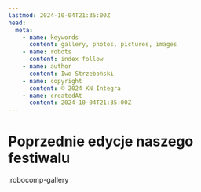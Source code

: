 ```yaml
---
lastmod: 2024-10-04T21:35:00Z
head:
  meta:
    - name: keywords
      content: gallery, photos, pictures, images
    - name: robots
      content: index follow
    - name: author
      content: Iwo Strzeboński
    - name: copyright
      content: © 2024 KN Integra
    - name: createdAt
      content: 2024-10-04T21:35:00Z
---
```


# Poprzednie edycje naszego festiwalu

<!-- markdownlint-disable MD003 MD007 -->
:robocomp-gallery
<!-- markdownlint-enable MD003 MD007 -->
